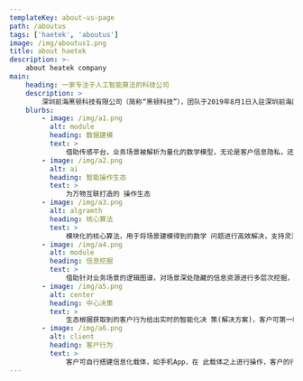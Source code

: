 ```yaml
---
templateKey: about-us-page
path: /aboutus
tags: ['haetek', 'aboutus']
image: /img/aboutus1.png
title: about haetek
description: >-
    about heatek company
main:
    heading: 一家专注于人工智能算法的科技公司
    description: >
        深圳前海黑顿科技有限公司（简称“黑顿科技”），团队于2019年8月1日入驻深圳前海区，注册资本3000万元，致力于搭建面向信息化、智能化、万物互联的智能操作生态，涉及领域包括物流、金融、教育、智慧城市、语言、销售、体育、大健康等等。\创始团队来自多伦多大学（深度学习发源地）、卡耐基梅隆大学（人工智能专业世界第一）、浙大、哈工大、华南理工等国际名校，曾在华为、IBM、科大讯飞等国际知名企业担任高级技术或研发岗位，并曾在国际智能语法检测大赛（CGED）中依靠结合<a href="https://www.aclweb.org/anthology/W18-3707/" target="_blank">先验特征工程的神经架构</a>以绝对优势从各知名企业及学术团队中夺冠。\公司研究团队在自然语言处理、机器学习、知识图谱、路径规划等热门领域均有成果，拥有多项国际或国家专利、著作权，已发表各类学术论文并被ACL、EMNLP、CoNLL等国际顶级学术会议录用，并与Vector Institute、中科院计算所等学术机构拥有学术合作关系，并在中科院计算所设有研究型工作站，站内常驻研究人员十余人，集结学术界权威，致力于将人工智能算法结合实际应用场景进行落地，消除学术界与实业界之间的代沟，为众多有智能化需求的企业提供技术支持及数据变现，为广大致力于智能化建设的企业及开发者提供稳健灵活简约的平台型算法生态，让智能塑造生活。
    blurbs:
        - image: /img/a1.png
          alt: module
          heading: 数据建模
          text: >
              借助传感平台，业务场景被解析为量化的数学模型，无论是客户信息隐私，还是场景数据精准度与全面度，均能得到系统的整合。
        - image: /img/a2.png
          alt: ai
          heading: 智能操作生态
          text: >
              为万物互联打造的 操作生态
        - image: /img/a3.png
          alt: algramth
          heading: 核心算法
          text: >
              模块化的核心算法，用于将场景建模得到的数学 问题进行高效解决，支持灵活弹性的算力维护。
        - image: /img/a4.png
          alt: module
          heading: 信息挖掘
          text: >
              借助针对业务场景的逻辑图谱，对场景深处隐藏的信息资源进行多层次挖掘，兼顾信息结构解析与信息资源变现。
        - image: /img/a5.png
          alt: center
          heading: 中心决策
          text: >
              生态根据获取到的客户行为给出实时的智能化决 策(解决方案)，客户可第一时间获取，场景随 后会刷新、重新建模。
        - image: /img/a6.png
          alt: client
          heading: 客户行为
          text: >
              客户可自行搭建信息化载体，如手机App，在 此载体之上进行操作，客户的行为与场景均会 被生态获取并解读。
---
```

